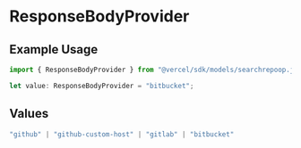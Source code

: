 # ResponseBodyProvider

## Example Usage

```typescript
import { ResponseBodyProvider } from "@vercel/sdk/models/searchrepoop.js";

let value: ResponseBodyProvider = "bitbucket";
```

## Values

```typescript
"github" | "github-custom-host" | "gitlab" | "bitbucket"
```